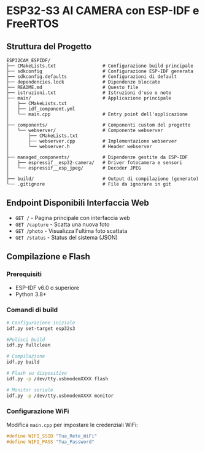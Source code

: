 # ESP32-S3 AI CAMERA con ESP-IDF e FreeRTOS


## Struttura del Progetto

```
ESP32CAM_ESPIDF/
├── CMakeLists.txt                 # Configurazione build principale
├── sdkconfig                      # Configurazione ESP-IDF generata
├── sdkconfig.defaults             # Configurazioni di default
├── dependencies.lock              # Dipendenze bloccate
├── README.md                      # Questo file
├── istruzioni.txt                 # Istruzioni d'uso o note
├── main/                          # Applicazione principale
│   ├── CMakeLists.txt
│   ├── idf_component.yml
│   └── main.cpp                   # Entry point dell'applicazione
│
├── components/                    # Componenti custom del progetto
│   └── webserver/                 # Componente webserver
│       ├── CMakeLists.txt
│       ├── webserver.cpp          # Implementazione webserver
│       └── webserver.h            # Header webserver
│
├── managed_components/            # Dipendenze gestite da ESP-IDF
│   ├── espressif__esp32-camera/   # Driver fotocamera e sensori
│   └── espressif__esp_jpeg/       # Decoder JPEG
│
├── build/                         # Output di compilazione (generato)
└── .gitignore                     # File da ignorare in git
```


## Endpoint Disponibili Interfaccia Web
- `GET /` - Pagina principale con interfaccia web
- `GET /capture` - Scatta una nuova foto
- `GET /photo` - Visualizza l'ultima foto scattata
- `GET /status` - Status del sistema (JSON)


##  Compilazione e Flash

### Prerequisiti
- ESP-IDF v6.0 o superiore
- Python 3.8+

### Comandi di build
```bash
# Configurazione iniziale
idf.py set-target esp32s3

#Pulisci build
idf.py fullclean

# Compilazione
idf.py build

# Flash su dispositivo
idf.py -p /dev/tty.usbmodemXXXX flash

# Monitor seriale
idf.py -p /dev/tty.usbmodemXXXX monitor
```

### Configurazione WiFi
Modifica `main.cpp` per impostare le credenziali WiFi:
```cpp
#define WIFI_SSID "Tua_Rete_WiFi"
#define WIFI_PASS "Tua_Password"
```
